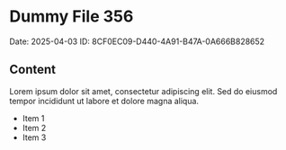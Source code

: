 # Dummy File 356

Date: 2025-04-03
ID: 8CF0EC09-D440-4A91-B47A-0A666B828652

## Content

Lorem ipsum dolor sit amet, consectetur adipiscing elit.
Sed do eiusmod tempor incididunt ut labore et dolore magna aliqua.

* Item 1
* Item 2
* Item 3
